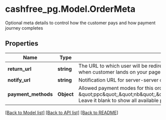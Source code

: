 # cashfree_pg.Model.OrderMeta
Optional meta details to control how the customer pays and how payment journey completes

## Properties

Name | Type | Description | Notes
------------ | ------------- | ------------- | -------------
**return_url** | **string** | The URL to which user will be redirected to after the payment on bank OTP page. Maximum length: 250. We suggest to keep context of order_id in your return_url so that you can identify the order when customer lands on your page. Example of return_url format could be https://example.com/return?order_id&#x3D;myOrderId | [optional] 
**notify_url** | **string** | Notification URL for server-server communication. Useful when user&#39;s connection drops while re-directing. NotifyUrl should be an https URL. Maximum length: 250. | [optional] 
**payment_methods** | **Object** | Allowed payment modes for this order. Pass comma-separated values among following options - \&quot;cc\&quot;, \&quot;dc\&quot;, \&quot;ccc\&quot;, \&quot;ppc\&quot;,\&quot;nb\&quot;,\&quot;upi\&quot;,\&quot;paypal\&quot;,\&quot;app\&quot;,\&quot;paylater\&quot;,\&quot;cardlessemi\&quot;,\&quot;dcemi\&quot;,\&quot;ccemi\&quot;,\&quot;banktransfer\&quot;. Leave it blank to show all available payment methods | [optional] 

[[Back to Model list]](../README.md#documentation-for-models) [[Back to API list]](../README.md#documentation-for-api-endpoints) [[Back to README]](../README.md)

